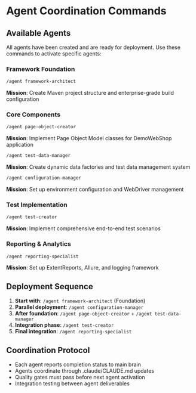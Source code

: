 # Agent Coordination Commands

## Available Agents
All agents have been created and are ready for deployment. Use these commands to activate specific agents:

### Framework Foundation
```bash
/agent framework-architect
```
**Mission**: Create Maven project structure and enterprise-grade build configuration

### Core Components
```bash
/agent page-object-creator
```
**Mission**: Implement Page Object Model classes for DemoWebShop application

```bash
/agent test-data-manager
```
**Mission**: Create dynamic data factories and test data management system

```bash
/agent configuration-manager
```
**Mission**: Set up environment configuration and WebDriver management

### Test Implementation
```bash
/agent test-creator
```
**Mission**: Implement comprehensive end-to-end test scenarios

### Reporting & Analytics
```bash
/agent reporting-specialist
```
**Mission**: Set up ExtentReports, Allure, and logging framework

## Deployment Sequence
1. **Start with**: `/agent framework-architect` (Foundation)
2. **Parallel deployment**: `/agent configuration-manager`
3. **After foundation**: `/agent page-object-creator` + `/agent test-data-manager`
4. **Integration phase**: `/agent test-creator`
5. **Final integration**: `/agent reporting-specialist`

## Coordination Protocol
- Each agent reports completion status to main brain
- Agents coordinate through .claude/CLAUDE.md updates
- Quality gates must pass before next agent activation
- Integration testing between agent deliverables
